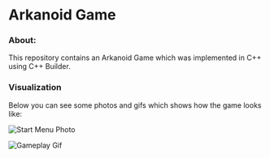 # Arkanoid Game

### About:
This repository contains an Arkanoid Game which was implemented in C++ using C++ Builder. 

### Visualization
Below you can see some photos and gifs which shows how the game looks like:

![Start Menu Photo](https://github.com/PiotrSzczachpr/ArkanoidPP/blob/main/ArkanoidPhoto.png?raw=true)

![Gameplay Gif](https://github.com/PiotrSzczachpr/ArkanoidPP/blob/main/Arkanoid.gif?raw=true)

